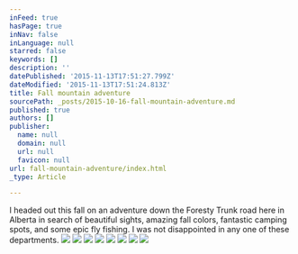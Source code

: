```yaml
---
inFeed: true
hasPage: true
inNav: false
inLanguage: null
starred: false
keywords: []
description: ''
datePublished: '2015-11-13T17:51:27.799Z'
dateModified: '2015-11-13T17:51:24.813Z'
title: Fall mountain adventure
sourcePath: _posts/2015-10-16-fall-mountain-adventure.md
published: true
authors: []
publisher:
  name: null
  domain: null
  url: null
  favicon: null
url: fall-mountain-adventure/index.html
_type: Article

---
```

I headed out this fall on an adventure down the Foresty Trunk road here in Alberta in search of beautiful sights, amazing fall colors, fantastic camping spots, and some epic fly fishing.  I was not disappointed in any one of these departments.
![](https://the-grid-user-content.s3-us-west-2.amazonaws.com/33e4195f-37d5-45a3-8236-c42ab09b66c0.jpg)
![](https://the-grid-user-content.s3-us-west-2.amazonaws.com/1c17a537-1cb8-407a-ae16-1a4093067e14.jpg)
![](https://the-grid-user-content.s3-us-west-2.amazonaws.com/3b522cd9-14ae-4208-9d7c-b8566332e41d.jpg)
![](https://the-grid-user-content.s3-us-west-2.amazonaws.com/4330a8e0-0a15-4c7c-bfc4-0836664be606.jpg)
![](https://the-grid-user-content.s3-us-west-2.amazonaws.com/c2e53e0a-30bc-4620-b8be-7f61e208fd83.jpg)
![](https://the-grid-user-content.s3-us-west-2.amazonaws.com/4eedd20c-a660-472f-bbf6-1ef211fd6f75.jpg)
![](https://the-grid-user-content.s3-us-west-2.amazonaws.com/3cf9ffe6-1d41-4faf-b8cb-eebcdf55c83e.jpg)
![](https://the-grid-user-content.s3-us-west-2.amazonaws.com/598432d0-ceb3-43af-9ab8-b2add8a9d6a4.jpg)
